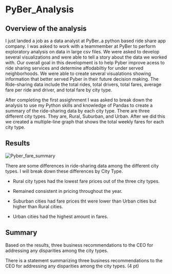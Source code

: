 # PyBer_Analysis

## Overview of the analysis

I just landed a job as a data analyst at PyBer..a python based ride share app company. I was asked to work with a teammember at PyBer to perform exploratory analysis on data in large csv files. We were asked to develop several visualizations and were able to tell a story about the data we worked with. Our overall goal in this development is to help Pyber improve acess to ride sharing services and determine affodabiltiy for under served neighborhoods. We were able to create several visualations showing information that better served Pyber in their future decision making. The Ride-sharing data include the total rides, total drivers, total fares, average fare per ride and driver, and total fare by city type. 

After completing the first assighnment I was asked to break down the analysis to use my Python skills and knowledge of Pandas to create a summary  of the ride-sharing data by each city type. There are three different city types. They are, Rural, Suburban, and Urban. After we did this we created a multiple-line graph that shows the total weekly fares for each city type. 




## Results 
![Pyber_fare_summary](https://user-images.githubusercontent.com/94208810/145644418-b1479d82-87d6-4ebb-8a9e-672248ad1ffa.png)


There are some differences in ride-sharing data among the different city types. I will break down these differences by City Type.
  - Rural city types had the lowest fare prices out of the three city types. 
  - Remained consistent in pricing throughout the year. 

  - Suburban cities had fare prices tht were lower than Urban cities but higher than Rural cities.


  - Urban cities had the highest amount in fares. 


## Summary

Based on the results, 
three business recommendations to the CEO for addressing any disparities among the city types.

There is a statement summarizing three business recommendations to the CEO for addressing any disparities among the city types. (4 pt)
